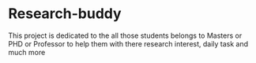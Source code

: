 # Research-buddy
This project is dedicated to the all those students belongs to Masters or PHD or Professor to help them with there research interest, daily task and much more
